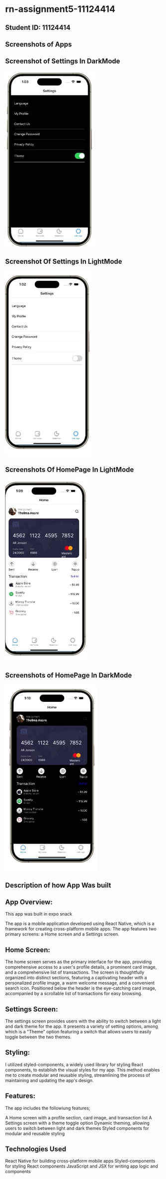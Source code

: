 # rn-assignment5-11124414
## Student ID: 11124414
 
## Screenshots of Apps

## Screenshot of Settings In DarkMode

![alt text](172d749e-2897-4f53-b97b-bc089a5ea759.jpg)

## Screenshot Of Settings In LightMode

![alt text](b7f66dc8-79be-4d5d-9cb3-bdca17b7cc70.jpg)
 
 ## Screenshots Of HomePage In LightMode

![alt text](d0907fb9-86c2-4e5f-b4dd-04902387f26a.jpg)

## Screenshots of HomePage In DarkMode


![alt text](88078dd6-6e22-4cf9-ba48-4c7de7ee41a9.jpg)








## Description of how App Was built 




## App Overview:
This app was built in expo snack

The app is a mobile application developed using React Native, which is a framework for creating cross-platform mobile apps. The app features two primary screens: a Home screen and a Settings screen.

## Home Screen:
The home screen serves as the primary interface for the app, providing comprehensive access to a user's profile details, a prominent card image, and a comprehensive list of transactions. The screen is thoughtfully organized into distinct sections, featuring a captivating header with a personalized profile image, a warm welcome message, and a convenient search icon. Positioned below the header is the eye-catching card image, accompanied by a scrollable list of transactions for easy browsing.

## Settings Screen:
The settings screen provides users with the ability to switch between a light and dark theme for the app. It presents a variety of setting options, among which is a "Theme" option featuring a switch that allows users to easily toggle between the two themes.

## Styling:
I utilized styled-components, a widely used library for styling React components, to establish the visual styles for my app. This method enables me to create modular and reusable styling, streamlining the process of maintaining and updating the app's design.

## Features:
The app includes the followiung features;

A Home screen with a profile section, card image, and transaction list
A Settings screen with a theme toggle option
Dynamic theming, allowing users to switch between light and dark themes
Styled components for modular and reusable styling

## Technologies Used

React Native for building cross-platform mobile apps
Styled-components for styling React components
JavaScript and JSX for writing app logic and components

